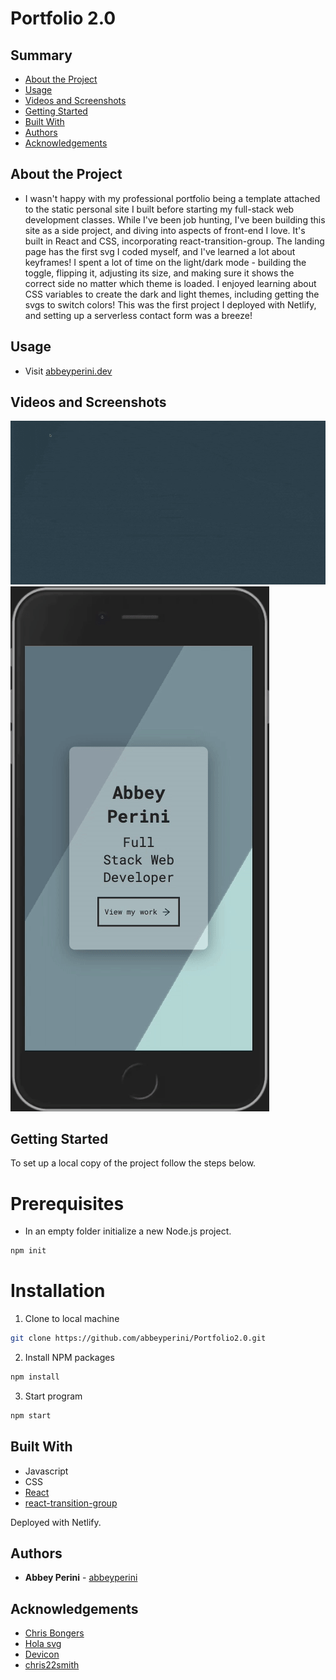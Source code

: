 <h1> Portfolio 2.0 </h1>

<h2> Summary </h2>

  - [About the Project](#about-the-project)
  - [Usage](#usage)
  - [Videos and Screenshots](#videos-and-screenshots)
  - [Getting Started](#getting-started)
  - [Built With](#built-with)
  - [Authors](#authors)
  - [Acknowledgements](#acknowledgements)

## About the Project

- I wasn't happy with my professional portfolio being a template attached to the static personal site I built before starting my full-stack web development classes. While I've been job hunting, I've been building this site as a side project, and diving into aspects of front-end I love. It's built in React and CSS, incorporating react-transition-group. The landing page has the first svg I coded myself, and I've learned a lot about keyframes! I spent a lot of time on the light/dark mode - building the toggle, flipping it, adjusting its size, and making sure it shows the correct side no matter which theme is loaded. I enjoyed learning about CSS variables to create the dark and light themes, including getting the svgs to switch colors! This was the first project I deployed with Netlify, and setting up a serverless contact form was a breeze!

## Usage

- Visit [abbeyperini.dev](https://abbeyperini.dev)

## Videos and Screenshots

![gif walkthrough of abbeyperini.dev](/portfolio.gif)
![gif walkthrough of mobile abbeyperini.dev](/mobilePortfolio.gif)

## Getting Started

To set up a local copy of the project follow the steps below.

# Prerequisites

* In an empty folder initialize a new Node.js project.
```sh
npm init
```

# Installation

1. Clone to local machine
```sh
git clone https://github.com/abbeyperini/Portfolio2.0.git
```
2. Install NPM packages
```sh
npm install 
```
3. Start program
```sh
npm start
```

## Built With

- Javascript
- CSS
- [React](https://reactjs.org/)
- [react-transition-group](https://www.npmjs.com/package/react-transition-group)

Deployed with Netlify.

## Authors

- **Abbey Perini** - [abbeyperini](https://github.com/abbeyperini)

## Acknowledgements

- [Chris Bongers](https://h.daily-dev-tips.com/creating-day-night-css-only-toggle-switch)
- [Hola svg](https://holasvg.com/icons/)
- [Devicon](https://devicon.dev/)
- [chris22smith](https://codepen.io/chris22smith/pen/RZogMa)
